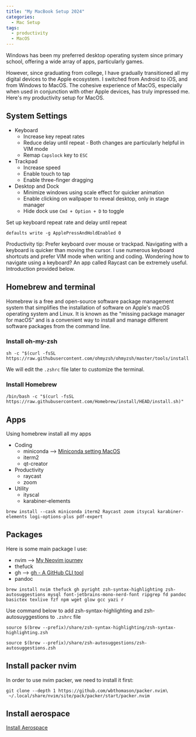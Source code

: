 ```yaml
---
title: "My MacBook Setup 2024" 
categories:
  - Mac Setup
tags:
  - productivity
  - MacOS
---
```


Windows has been my preferred desktop operating system since primary school, offering a wide array of apps, particularly games.

However, since graduating from college, I have gradually transitioned all my digital devices to the Apple ecosystem. I switched from Android to iOS, and from Windows to MacOS. The cohesive experience of MacOS, especially when used in conjunction with other Apple devices, has truly impressed me. Here's my productivity setup for MacOS.

## System Settings

- Keyboard
    - Increase key repeat rates
    - Reduce delay until repeat - Both changes are particularly helpful in VIM mode
    - Remap `Capslock` key to `ESC`
- Trackpad
    - Increase speed
    - Enable touch to tap
    - Enable three-finger dragging
- Desktop and Dock
    - Minimize windows using scale effect for quicker animation
    - Enable clicking on wallpaper to reveal desktop, only in stage manager
    - Hide dock use `Cmd + Option + D` to toggle

Set up keyboard repeat rate and delay until repeat

```shell
defaults write -g ApplePressAndHoldEnabled 0
```

Productivity tip: Prefer keyboard over mouse or trackpad. Navigating with a keyboard is quicker than moving the cursor. I use numerous keyboard shortcuts and prefer VIM mode when writing and coding. Wondering how to navigate using a keyboard? An app called Raycast can be extremely useful. Introduction provided below.

## Homebrew and terminal

Homebrew is a free and open-source software package management system that simplifies the installation of software on Apple's macOS operating system and Linux. It is known as the "missing package manager for macOS" and is a convenient way to install and manage different software packages from the command line.

### Install oh-my-zsh

```shell
sh -c "$(curl -fsSL https://raw.githubusercontent.com/ohmyzsh/ohmyzsh/master/tools/install.sh)"
```

We will edit the `.zshrc` file later to customize the terminal.

### Install Homebrew

```shell
/bin/bash -c "$(curl -fsSL https://raw.githubusercontent.com/Homebrew/install/HEAD/install.sh)"
```


## Apps

Using homebrew install all my apps

- Coding
  - miniconda --> [Miniconda setting MacOS](https://bagelquant.github.io/mac%20setup/miniconda-setting-macos/)
  - iterm2
  - qt-creator
- Productivity
  - raycast
  - zoom
- Utility
  - ityscal
  - karabiner-elements

```shell
brew install --cask miniconda iterm2 Raycast zoom itsycal karabiner-elements logi-options-plus pdf-expert
```

## Packages

Here is some main package I use:

- nvim --> [My Neovim journey](https://bagelquant.github.io/neovim/neovim-journey/)
- thefuck
- gh --> [gh - A GitHub CLI tool](https://bagelquant.github.io/mac%20setup/gh-github-cli-tool/)
- pandoc

```shell
brew install nvim thefuck gh pyright zsh-syntax-highlighting zsh-autosuggestions mysql font-jetbrains-mono-nerd-font ripgrep fd pandoc basictex texlive fzf npm wget glow gcc yazi r
```

Use command below to add zsh-syntax-highlighting and zsh-autosuyggestions to `.zshrc` file

```shell
source $(brew --prefix)/share/zsh-syntax-highlighting/zsh-syntax-highlighting.zsh
```

```shell
source $(brew --prefix)/share/zsh-autosuggestions/zsh-autosuggestions.zsh
```

## Install packer nvim

In order to use nvim packer, we need to install it first:

```shell
git clone --depth 1 https://github.com/wbthomason/packer.nvim\
 ~/.local/share/nvim/site/pack/packer/start/packer.nvim
```

## Install aerospace

[Install Aerospace](https://bagelquant.github.io/mac%20setup/aerospace-window-management/)

